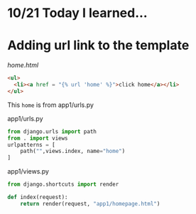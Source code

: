 # 10/21 Today I learned...


# Adding url link to the template

<em>home.html</em>
```html
<ul>
  <li><a href = "{% url 'home' %}">click home</a></li>
</ul>
```

This `home` is from app1/urls.py

app1/urls.py

```py
from django.urls import path
from . import views
urlpatterns = [
    path("",views.index, name="home")
]
```

app1/views.py
```py
from django.shortcuts import render

def index(request):
    return render(request, "app1/homepage.html")
```
